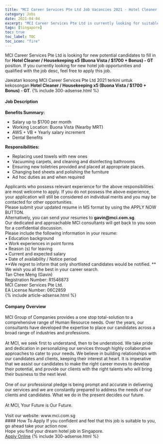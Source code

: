 ```yaml
---
title: "MCI Career Services Pte Ltd Job Vacancies 2021 - Hotel Cleaner / Housekeeping x5 (Buona Vista / $1700 + Bonus) - GT" 
category: Jobs 
date: 2021-04-04 
excerpt: "MCI Career Services Pte Ltd is currently looking for suitable person to fill in the Hotel Cleaner / Housekeeping x5 (Buona Vista / $1700 + Bonus) - GT which positioned at Singapore" 
tags: [Singapore] 
toc: true 
toc_label: TOC 
toc_icon: "fire" 
--- 
```


<p>MCI Career Services Pte Ltd is looking for new potential candidates to fill in for <b>Hotel Cleaner / Housekeeping x5 (Buona Vista / $1700 + Bonus) - GT</b> position. If you currently looking for new hotel job opportunities and qualified with the job desc, feel free to apply this job.
</p>Jawatan kosong MCI Career Services Pte Ltd 2021 terkini untuk kekosongan <b>Hotel Cleaner / Housekeeping x5 (Buona Vista / $1700 + Bonus) - GT</b>. 
{% include 300-adsense.html %} 
<div><div><h4>Job Description</h4></div><div><div><span><div><div><strong>Benefits Summary:</strong></div><ul><li>Salary up to $1700 per month</li><li>Working Location: Buona Vista (Nearby MRT)</li><li>AWS + VB + Yearly salary increment</li><li>Dental Benefits</li></ul><div><strong>Responsibilities:</strong></div><ul><li>Replacing used towels with new ones</li><li>Vacuuming carpets, and cleaning and disinfecting bathrooms</li><li>Ensuring new toiletries provided and placed at appropriate places.</li><li>Changing bed sheets and polishing the furniture</li><li>Ad hoc duties as and when required</li></ul><div>Applicants who possess relevant experience for the above responsibilities are most welcome to apply. If you do not possess the above experience, your application will still be considered on individual merits and you may be contacted for other opportunities.</div><div>Please submit your updated resume in MS format by using the APPLY NOW BUTTON.</div><div>Alternatively, you can send your resumes to <strong>gavin@mci.com.sg</strong>.</div><div>Our dedicated and approachable MCI consultants will get back to you soon for a confidential discussion.</div><div>Please include the following information in your resume:<br>&#8226; Education background<br>&#8226; Work experiences in point forms<br>&#8226; Reason (s) for leaving<br>&#8226; Current and expected salary<br>&#8226; Date of availability / Notice period</div><div>**We regret to inform that only shortlisted candidates would be notified. **</div><div>We wish you all the best in your career search.</div><div>Tan Chee Meng (Gavin)<br>Registration Number: R1546873<br>MCI Career Services Pte Ltd.<br>EA License Number: 06C2859</div></div></span></div></div></div> 
{% include article-adsense.html %} 
<div><div><h4>Company Overview</h4></div><div><div><span><div><div>
	MCI Group of Companies provides a one stop total-solution to a comprehensive range of Human Resource needs. Over the years, our consultants have developed the expertise to place our candidates across a broad range of industries and professions.</div>
<div>
<br>
	At MCI, we seek first to understand, then to be understood. We take pride and dedication in personalizing our services through highly collaborative approaches to cater to your needs. We believe in building relationships with our candidates and clients, keeping their interest at heart. It is imperative that we assist our candidates to make the right career moves to develop their potential, and provide our clients with the right talents who will bring their business to the next level.</div>
<div>
<br>
	One of our professional pledge is being prompt and accurate in delivering our services and we are constantly prepared to address the needs of our clients and candidates. What we do in the present decides our future.</div>
<div>
<br>
	At MCI, Your Future is Our Future.</div>
<div>
<br>
	Visit our website: www.mci.com.sg</div></div></span></div></div></div> 
#### How To Apply 
If you confident and feel that this job is suitable to you, go ahead take your action now. <br/> 
Hope you find your dream hotel job in Singapore. <br/> 
<a href="https://www.jobstreet.com.my/en/job/hotel-cleaner-housekeeping-x5-buona-vista-$1700-bonus-gt-8436568/origin/sg?jobId=jobstreet-sg-job-8436568" class="btn btn--info" target="_blank" rel="nofollow noopenner">Apply Online</a> 
{% include 300-adsense.html %} 